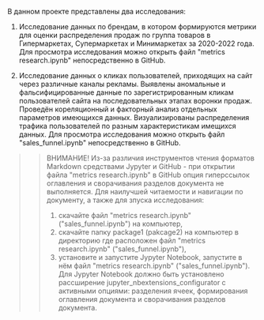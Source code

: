В данном проекте представлены два исследования:  

1. Исследование данных по брендам, в котором формируются метрики для оценки распределения продаж по группа товаров в Гипермаркетах, Супермаркетах и Минимаркетах за 2020-2022 года.  
Для просмотра исследования можно открыть файл "metrics research.ipynb" непосредственно в GitHub.  
  
2. Исследование данных о кликах пользователей, приходящих на сайт через различные каналы рекламы. Выявлены аномальные и фальсифицированные данные по зарегистрированным кликам пользователей сайта на последовательных этапах воронки продаж. Проведён кореляционный и факторный анализ отдельных параметров имеющихся данных. Визуализированы распределения трафика пользователей по разным характеристикам имещихся данных.
Для просмотра исследования можно открыть файл "sales_funnel.ipynb" непосредственно в GitHub.  
  
>> ВНИМАНИЕ! Из-за различия инструментов чтения форматов Markdown средствами Jypyter и GitHub - при открытии файла "metrics research.ipynb" в GitHub опция гиперссылок оглавления и сворачивания разделов документа не выполняется.
>> Для наилучшей читаемости и навигации по документу, а также для зпуска исследования:
>> 1. скачайте файл "metrics research.ipynb" ("sales_funnel.ipynb") на компьютер,
>> 2. скачайте папку package1 (pakcage2) на компьютер в директорию где расположен файл "metrics research.ipynb" ("sales_funnel.ipynb"),
>> 3. установите и запустите Jypyter Notebook, запустите в нём файл "metrics research.ipynb" ("sales_funnel.ipynb").  
>> Для Jypyter Notebook должно быть установлено рассширение jupyter_nbextensions_configurator с активными опциями: разделения ячеек, формирования оглавления документа и сворачивания разделов документа.  
 
